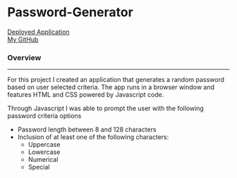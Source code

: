 # Password-Generator

[Deployed Application](https://asharma1398.github.io/Password-Generator/)
<br>
[My GitHub](https://github.com/asharma1398)

### Overview  
***

For this project I created an application that generates a random password based on user selected criteria. The app runs in a browser window and features HTML and CSS powered by Javascript code. 

Through Javascript I was able to prompt the user with the following password criteria options

- Password length between 8 and 128 characters 
- Inclusion of at least one of the following characters:
    - Uppercase 
    - Lowercase 
    - Numerical 
    - Special 


